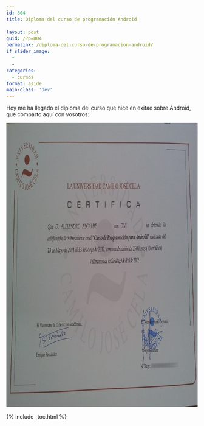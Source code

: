 ```yaml
---
id: 804
title: Diploma del curso de programación Android

layout: post
guid: /?p=804
permalink: /diploma-del-curso-de-programacion-android/
if_slider_image:
  - 
  - 
categories:
  - cursos
format: aside
main-class: 'dev'
---
```

Hoy me ha llegado el diploma del curso que hice en exitae sobre Android, que comparto aquí con vosotros:

[<img src="/assets/img/2012/06/Certificado1-1024x747.jpg" alt="" title="Certificado" width="1024" height="747" class="aligncenter size-large wp-image-806" />][1]



 [1]: /assets/img/2012/06/Certificado1.jpg

{% include _toc.html %}
